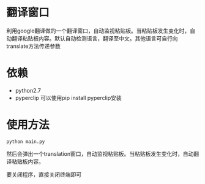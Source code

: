 # 翻译窗口
利用google翻译做的一个翻译窗口，自动监视粘贴板。当粘贴板发生变化时，自动翻译粘贴板内容。默认自动检测语言，翻译至中文。其他语言可自行向translate方法传递参数
# 依赖
- python2.7
- pyperclip
  可以使用pip install pyperclip安装
# 使用方法
```
python main.py
```
然后会弹出一个translation窗口，自动监视粘贴板。当粘贴板发生变化时，自动翻译粘贴板内容。

要关闭程序，直接关闭终端即可
